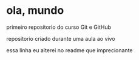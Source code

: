# ola, mundo
 primeiro repositorio do curso Git e GitHub

repositorio criado durante uma aula ao vivo

essa linha eu alterei no readme que imprecionante
